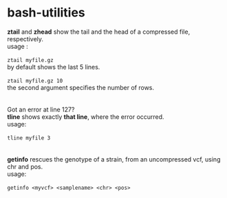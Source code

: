 # bash-utilities

**ztail** and **zhead** show the tail and the head of a compressed file, respectively.
 <br />
usage : 
 <br />
 <br />
`ztail myfile.gz`
 <br />
by default shows the last 5 lines.
 <br />
 <br />
`ztail myfile.gz 10`
 <br />
the second argument specifies the number of rows.
 <br />
 <br />
 <br />
Got an error at line 127?
 <br />
**tline** shows exactly **that line**, where the error occurred.
 <br />
usage:
 <br />
 <br />
`tline myfile 3`
<br />
 <br />
 <br />
**getinfo** rescues the genotype of a strain, from an uncompressed vcf, using chr and pos.
 <br />
usage:
 <br />
 <br />
`getinfo <myvcf> <samplename> <chr> <pos>`


